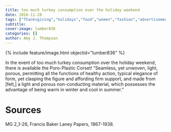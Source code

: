 ```yaml
---
title: too much turkey consumption over the holiday weekend
date: 2016-11-28
tags: ["Thanksgiving","holidays","food","women","fashion","advertisements"]
subtitle: 
cover-image: lumber836
categories: []
author: Amy J. Thompson
---
```


{% include feature/image.html objectid="lumber836" %}

In the event of too much turkey consumption over the holiday weekend, there is available the Poro-Plastic Corset! “Seamless, yet unwoven, light, porous, permitting all the functions of healthy action, typical elegance of form, yet clasping the figure and affording firm support, and made from [felt,] a light and porous non-conducting material, which possesses the advantage of being warm in winter and cool in summer.”

# Sources

MG 2_1-26, Francis Baker Laney Papers, 1867-1938.